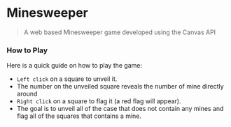 # Minesweeper
> A web based Minesweeper game developed using the Canvas API

### How to Play

Here is a quick guide on how to play the game:

- `Left click` on a square to unveil it.
- The number on the unveiled square reveals the number of mine directly around
- `Right click` on a square to flag it (a red flag will appear).
- The goal is to unveil all of the case that does not contain any mines and flag all of the squares that contains a mine.
